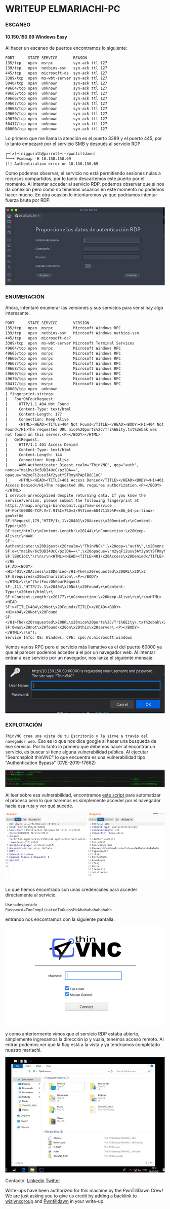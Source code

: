 # WRITEUP ELMARIACHI-PC 

### ESCANEO
#### 10.150.150.69	Windows	Easy
Al hacer un escaneo de puertos encontramos lo siguiente:
```
PORT      STATE SERVICE       REASON
135/tcp   open  msrpc         syn-ack ttl 127
139/tcp   open  netbios-ssn   syn-ack ttl 127
445/tcp   open  microsoft-ds  syn-ack ttl 127
3389/tcp  open  ms-wbt-server syn-ack ttl 127
5040/tcp  open  unknown       syn-ack ttl 127
49664/tcp open  unknown       syn-ack ttl 127
49665/tcp open  unknown       syn-ack ttl 127
49666/tcp open  unknown       syn-ack ttl 127
49667/tcp open  unknown       syn-ack ttl 127
49668/tcp open  unknown       syn-ack ttl 127
49669/tcp open  unknown       syn-ack ttl 127
49670/tcp open  unknown       syn-ack ttl 127
50417/tcp open  unknown       syn-ack ttl 127
60000/tcp open  unknown       syn-ack ttl 127
```

Lo primero que me llama la atención es el puerto 3389 y el puerto 445, por lo tanto empezaré por el servicio SMB y después al servicio RDP

```
┌─[✗]─[niggurath@parrot]─[~/pwntilldawn]
└──╼ #smbmap -H 10.150.150.69
[!] Authentication error on 10.150.150.69
```

Como podemos observar, el servicio no está permitiendo sesiones nulas a recursos compartidos, por lo tanto descartemos este puerto por el momento.
Al intentar acceder al servicio RDP, podemos observar que sí nos da conexión pero como no tenemos usuarios en este momento no podemos hacer mucho. En otra ocasión lo intentaremos ya que podríamos intentar fuerza bruta por RDP.


![imagen](img/e.png)

### ENUMERACIÓN
Ahora, intentaré enumerar las versiones y sus servicios para ver si hay algo interesante.

```
PORT      STATE SERVICE       VERSION
135/tcp   open  msrpc         Microsoft Windows RPC
139/tcp   open  netbios-ssn   Microsoft Windows netbios-ssn
445/tcp   open  microsoft-ds?
3389/tcp  open  ms-wbt-server Microsoft Terminal Services
49664/tcp open  msrpc         Microsoft Windows RPC
49665/tcp open  msrpc         Microsoft Windows RPC
49666/tcp open  msrpc         Microsoft Windows RPC
49667/tcp open  msrpc         Microsoft Windows RPC
49668/tcp open  msrpc         Microsoft Windows RPC
49669/tcp open  msrpc         Microsoft Windows RPC
49670/tcp open  msrpc         Microsoft Windows RPC
50417/tcp open  msrpc         Microsoft Windows RPC
60000/tcp open  unknown
| fingerprint-strings: 
|   FourOhFourRequest: 
|     HTTP/1.1 404 Not Found
|     Content-Type: text/html
|     Content-Length: 177
|     Connection: Keep-Alive
|     <HTML><HEAD><TITLE>404 Not Found</TITLE></HEAD><BODY><H1>404 Not Found</H1>The requested URL nice%20ports%2C/Tri%6Eity.txt%2ebak was not found on this server.<P></BODY></HTML>
|   GetRequest: 
|     HTTP/1.1 401 Access Denied
|     Content-Type: text/html
|     Content-Length: 144
|     Connection: Keep-Alive
|     WWW-Authenticate: Digest realm="ThinVNC", qop="auth", nonce="msikv/6c5UDI4UcC/pzlQA==", opaque="m2yqFi2usv3AY2yatYSTRmyNPAplB8C1oC"
|_    <HTML><HEAD><TITLE>401 Access Denied</TITLE></HEAD><BODY><H1>401 Access Denied</H1>The requested URL requires authorization.<P></BODY></HTML>
1 service unrecognized despite returning data. If you know the service/version, please submit the following fingerprint at https://nmap.org/cgi-bin/submit.cgi?new-service :
SF-Port60000-TCP:V=7.91%I=7%D=3/9%Time=60471155%P=x86_64-pc-linux-gnu%r(Ge
SF:tRequest,179,"HTTP/1\.1\x20401\x20Access\x20Denied\r\nContent-Type:\x20
SF:text/html\r\nContent-Length:\x20144\r\nConnection:\x20Keep-Alive\r\nWWW
SF:-Authenticate:\x20Digest\x20realm=\"ThinVNC\",\x20qop=\"auth\",\x20nonc
SF:e=\"msikv/6c5UDI4UcC/pzlQA==\",\x20opaque=\"m2yqFi2usv3AY2yatYSTRmyNPAp
SF:lB8C1oC\"\r\n\r\n<HTML><HEAD><TITLE>401\x20Access\x20Denied</TITLE></HE
SF:AD><BODY><H1>401\x20Access\x20Denied</H1>The\x20requested\x20URL\x20\x2
SF:0requires\x20authorization\.<P></BODY></HTML>\r\n")%r(FourOhFourRequest
SF:,111,"HTTP/1\.1\x20404\x20Not\x20Found\r\nContent-Type:\x20text/html\r\
SF:nContent-Length:\x20177\r\nConnection:\x20Keep-Alive\r\n\r\n<HTML><HEAD
SF:><TITLE>404\x20Not\x20Found</TITLE></HEAD><BODY><H1>404\x20Not\x20Found
SF:</H1>The\x20requested\x20URL\x20nice%20ports%2C/Tri%6Eity\.txt%2ebak\x2
SF:0was\x20not\x20found\x20on\x20this\x20server\.<P></BODY></HTML>\r\n");
Service Info: OS: Windows; CPE: cpe:/o:microsoft:windows
```

Vemos varios RPC pero el servicio más llamativo es el del puerto 60000 ya que al parecer podemos acceder a el por un navegador web.
Al intentar entrar a ese servicio por un navegador, nos lanza el siguiente mensaje:


![imagen2](img/imagen_2021-03-09_002010.png)

### EXPLOTACIÓN
`ThinVNC crea una vista de tu Escritorio y la sirve a través del navegador web.`
Eso es lo que nos dice google al hacer una busqueda de ese servicio. Por lo tanto lo primero que debemos hacer al encontrar un servicio, es buscar si tiene alguna vulnerabilidad pública. Al ejecutar "Searchsploit thinVNC" lo que encuentra es una vulnerabilidad tipo "Authentication Bypass" (CVE-2019-17662)


![imagen3](img/imagen_2021-03-09_002702.png)


Al leer sobre esa vulnerabilidad, encontramos [este script](https://www.exploit-db.com/exploits/47519) para automatizar el proceso pero lo que haremos es simplemente acceder por el navegador hacia esa ruta y ver qué sucede.


![imagen2](img/bb.png)


Lo que hemos encontrado son unas credenciales para acceder directamente al servicio.
```
User=desperado
Password=TooComplicatedToGuessMeAhahahahahahahh
```

entrando nos encontramos con la siguiente pantalla. 


![imagen2](img/c.png)


y como anteriormente vimos que el servicio RDP estaba abierto, simplemente ingresamos la dirección ip y vualá, tenemos acceso remoto.
Al entrar podemos ver que la flag está a la vista y ya tendriamos completado nuestro mariachi.


![imagen2](img/d.png)


Contacto: [Linkedin](www.linkedin.com/in/JairR) [Twitter](https://twitter.com/_niggurath_)


Write-ups have been authorized for this machine by the PwnTillDawn Crew! We are just asking you to give us credit by adding a backlink to [wizlynxgroup](https://www.wizlynxgroup.com/) and [Pwntilldawn](https://online.pwntilldawn.com/) in your write-up.
